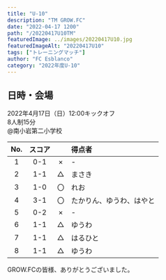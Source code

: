 ```yaml
---
title: "U-10"
description: "TM GROW.FC"
date: "2022-04-17 1200"
path: "/20220417U10TM"
featuredImage: ../images/20220417U10.jpg
featuredImageAlt: "20220417U10"
tags: ["トレーニングマッチ"]
author: "FC Esblanco"
category: "2022年度U-10"
---
```


## 日時・会場

2022年4月17日（日）12:00キックオフ<br>
8人制15分<br>
@南小岩第二小学校

| No.| スコア |   | 得点者  |
|:--:|:------:|:-:|:--------|
| 1  | 0-1 | × |-|
| 2  | 1-1 | △ |まさき|
| 3  | 1-0 | 〇 |れお|
| 4  | 3-1 | 〇 |たかりん、ゆうわ、はやと|
| 5  | 0-2 | × |-|
| 6  | 1-1 | △ |ゆうわ|
| 7  | 1-1 | △ |はるひと|
| 8  | 1-1 | △ |ゆうわ|

GROW.FCの皆様、ありがとうございました。